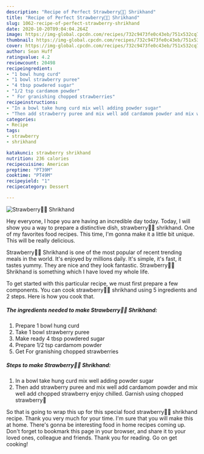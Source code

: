 ```yaml
---
description: "Recipe of Perfect Strawberry🍓🍓 Shrikhand"
title: "Recipe of Perfect Strawberry🍓🍓 Shrikhand"
slug: 1062-recipe-of-perfect-strawberry-shrikhand
date: 2020-10-20T09:04:04.264Z
image: https://img-global.cpcdn.com/recipes/732c9473fe0c43eb/751x532cq70/strawberry🍓🍓-shrikhand-recipe-main-photo.jpg
thumbnail: https://img-global.cpcdn.com/recipes/732c9473fe0c43eb/751x532cq70/strawberry🍓🍓-shrikhand-recipe-main-photo.jpg
cover: https://img-global.cpcdn.com/recipes/732c9473fe0c43eb/751x532cq70/strawberry🍓🍓-shrikhand-recipe-main-photo.jpg
author: Sean Huff
ratingvalue: 4.2
reviewcount: 20498
recipeingredient:
- "1 bowl hung curd"
- "1 bowl strawberry puree"
- "4 tbsp powdered sugar"
- "1/2 tsp cardamom powder"
- " For granishing chopped strawberries"
recipeinstructions:
- "In a bowl take hung curd mix well adding powder sugar"
- "Then add strawberry puree and mix well add cardamom powder and mix well add chopped strawberry enjoy chilled. Garnish using chopped strawberry🍓"
categories:
- Recipe
tags:
- strawberry
- shrikhand

katakunci: strawberry shrikhand 
nutrition: 236 calories
recipecuisine: American
preptime: "PT39M"
cooktime: "PT49M"
recipeyield: "1"
recipecategory: Dessert

---
```



![Strawberry🍓🍓 Shrikhand](https://img-global.cpcdn.com/recipes/732c9473fe0c43eb/751x532cq70/strawberry🍓🍓-shrikhand-recipe-main-photo.jpg)

Hey everyone, I hope you are having an incredible day today. Today, I will show you a way to prepare a distinctive dish, strawberry🍓🍓 shrikhand. One of my favorites food recipes. This time, I'm gonna make it a little bit unique. This will be really delicious.



Strawberry🍓🍓 Shrikhand is one of the most popular of recent trending meals in the world. It's enjoyed by millions daily. It's simple, it's fast, it tastes yummy. They are nice and they look fantastic. Strawberry🍓🍓 Shrikhand is something which I have loved my whole life.


To get started with this particular recipe, we must first prepare a few components. You can cook strawberry🍓🍓 shrikhand using 5 ingredients and 2 steps. Here is how you cook that.

<!--inarticleads1-->

##### The ingredients needed to make Strawberry🍓🍓 Shrikhand:

1. Prepare 1 bowl hung curd
1. Take 1 bowl strawberry puree
1. Make ready 4 tbsp powdered sugar
1. Prepare 1/2 tsp cardamom powder
1. Get  For granishing chopped strawberries




<!--inarticleads2-->

##### Steps to make Strawberry🍓🍓 Shrikhand:

1. In a bowl take hung curd mix well adding powder sugar
1. Then add strawberry puree and mix well add cardamom powder and mix well add chopped strawberry enjoy chilled. Garnish using chopped strawberry🍓




So that is going to wrap this up for this special food strawberry🍓🍓 shrikhand recipe. Thank you very much for your time. I'm sure that you will make this at home. There's gonna be interesting food in home recipes coming up. Don't forget to bookmark this page in your browser, and share it to your loved ones, colleague and friends. Thank you for reading. Go on get cooking!
